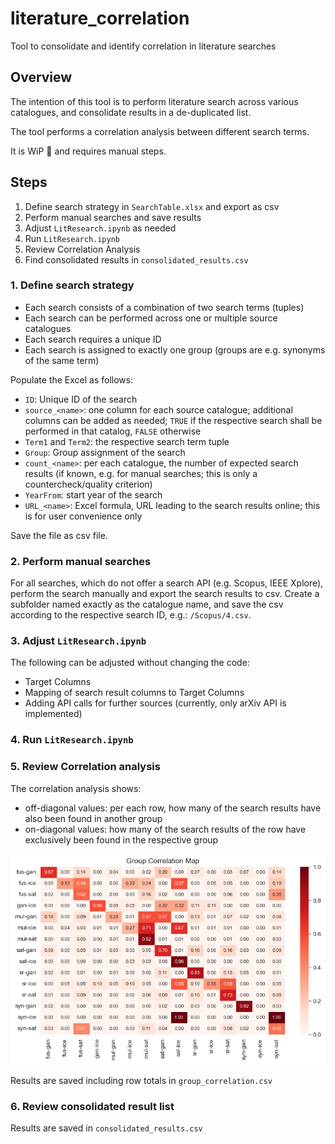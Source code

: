 # literature_correlation
Tool to consolidate and identify correlation in literature searches

## Overview

The intention of this tool is to perform literature search across various catalogues, and consolidate results in a de-duplicated list.

The tool performs a correlation analysis between different search terms.

It is WiP 🚧  and requires manual steps.

## Steps

1. Define search strategy in `SearchTable.xlsx` and export as csv
2. Perform manual searches and save results
3. Adjust `LitResearch.ipynb` as needed
4. Run `LitResearch.ipynb`
5. Review Correlation Analysis
6. Find consolidated results in `consolidated_results.csv`

### 1. Define search strategy

- Each search consists of a combination of two search terms (tuples)
- Each search can be performed across one or multiple source catalogues
- Each search requires a unique ID
- Each search is assigned to exactly one group (groups are e.g. synonyms of the same term)

Populate the Excel as follows:

- `ID`: Unique ID of the search
- `source_<name>`: one column for each source catalogue;
additional columns can be added as needed;
`TRUE` if the respective search shall be performed in that catalog, `FALSE` otherwise
- `Term1` and `Term2`: the respective search term tuple
- `Group`: Group assignment of the search
- `count_<name>`: per each catalogue, the number of expected search results (if known, e.g. for manual searches;
this is only a countercheck/quality criterion)
- `YearFrom`: start year of the search
- `URL_<name>`: Excel formula, URL leading to the search results online; this is for user convenience only

Save the file as csv file.

### 2. Perform manual searches

For all searches, which do not offer a search API (e.g. Scopus, IEEE Xplore), perform the search manually and export the search results to csv.
Create a subfolder named exactly as the catalogue name, and save the csv according to the respective search ID, e.g.: `/Scopus/4.csv`.

### 3. Adjust `LitResearch.ipynb`

The following can be adjusted without changing the code:

- Target Columns
- Mapping of search result columns to Target Columns
- Adding API calls for further sources (currently, only arXiv API is implemented)

### 4. Run `LitResearch.ipynb`

### 5. Review Correlation analysis

The correlation analysis shows:

- off-diagonal values: per each row, how many of the search results have also been found in another group
- on-diagonal values: how many of the search results of the row have exclusively been found in the respective group

![group_correlation.png](group_correlation.png)

Results are saved including row totals in `group_correlation.csv`

### 6. Review consolidated result list

Results are saved in `consolidated_results.csv`
